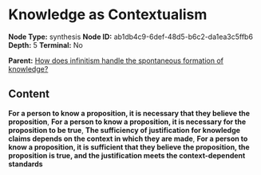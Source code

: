 # Knowledge as Contextualism

**Node Type:** synthesis
**Node ID:** ab1db4c9-6def-48d5-b6c2-da1ea3c5ffb6
**Depth:** 5
**Terminal:** No

**Parent:** [How does infinitism handle the spontaneous formation of knowledge?](how-does-infinitism-handle-the-spontaneous-formation-of-knowledge-antithesis-d72afd6a-0607-4a95-a457-7d7c46a313bf.md)

## Content

**For a person to know a proposition, it is necessary that they believe the proposition**, **For a person to know a proposition, it is necessary for the proposition to be true**, **The sufficiency of justification for knowledge claims depends on the context in which they are made**, **For a person to know a proposition, it is sufficient that they believe the proposition, the proposition is true, and the justification meets the context-dependent standards**
